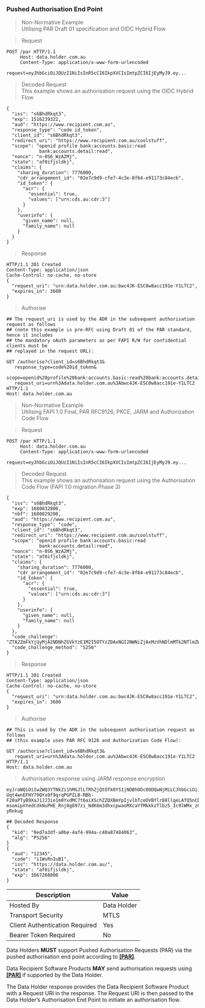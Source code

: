 
### Pushed Authorisation End Point

> Non-Normative Example  
> Utilising PAR Draft 01 specification and OIDC Hybrid Flow


> Request

```
POST /par HTTP/1.1
     Host: data.holder.com.au
     Content-Type: application/x-www-form-urlencoded

request=eyJhbGciOiJQUzI1NiIsInR5cCI6IkpXVCIsImtpZCI6IjEyMyJ9.ey...
```

> Decoded Request  
This example shows an authorisation request using the OIDC Hybrid Flow

```
{
  "iss": "s6BhdRkqt3",
  "exp": 1516239322,
  "aud": "https://www.recipient.com.au",
  "response_type": "code id_token",
  "client_id": "s6BhdRkqt3",
  "redirect_uri": "https://www.recipient.com.au/coolstuff",
  "scope": "openid profile bank:accounts.basic:read
            bank:accounts.detail:read",
  "nonce": "n-0S6_WzA2Mj",
  "state": "af0ifjsldkj",
  "claims": {
    "sharing_duration": 7776000,
    "cdr_arrangement_id": "02e7c9d9-cfe7-4c3e-8f64-e91173c84ecb",
    "id_token": {
      "acr": {
        "essential": true,
        "values": ["urn:cds.au:cdr:3"]
      }
    },
    "userinfo": {
      "given_name": null,
      "family_name": null
    }
  }
}
```

> Response

```
HTTP/1.1 201 Created
Content-Type: application/json
Cache-Control: no-cache, no-store
{
  "request_uri": "urn:data.holder.com.au:bwc4JK-ESC0w8acc191e-Y1LTC2",
  "expires_in": 3600
}
```
> Authorise

```
## The request_uri is used by the ADR in the subsequent authorisation request as follows
## (note this example is pre-RFC using Draft 01 of the PAR standard, hence it includes 
## the mandatory oAuth parameters as per FAPI R/W for confidential clients must be 
## replayed in the request URL):

GET /authorise?client_id=s6BhdRkqt3&
   response_type=code%20id_token&
   scope=openid%20profile%20bank:accounts.basic:read%20bank:accounts.detail:read&
   request_uri=urn%3Adata.holder.com.au%3Abwc4JK-ESC0w8acc191e-Y1LTC2
HTTP/1.1
Host: data.holder.com.au
```


> Non-Normative Example  
> Utilising FAPI 1.0 Final, PAR RFC9126, PKCE, JARM and Authorization Code Flow

> Request

```
POST /par HTTP/1.1
     Host: data.holder.com.au
     Content-Type: application/x-www-form-urlencoded

request=eyJhbGciOiJQUzI1NiIsInR5cCI6IkpXVCIsImtpZCI6IjEyMyJ9.ey...
```

> Decoded Request  
This example shows an authorisation request using the Authorisation Code Flow (FAPI 1.0 migration Phase 3)

```
{
  "iss": "s6BhdRkqt3",
  "exp": 1680832800,
  "nbf": 1680829200,
  "aud": "https://www.recipient.com.au",
  "response_type": "code",
  "client_id": "s6BhdRkqt3",
  "redirect_uri": "https://www.recipient.com.au/coolstuff",
  "scope": "openid profile bank:accounts.basic:read
            bank:accounts.detail:read",
  "nonce": "n-0S6_WzA2Mj",
  "state": "af0ifjsldkj",
  "claims": {
    "sharing_duration": 7776000,
    "cdr_arrangement_id": "02e7c9d9-cfe7-4c3e-8f64-e91173c84ecb",
    "id_token": {
      "acr": {
        "essential": true,
        "values": ["urn:cds.au:cdr:3"]
      }
    },
    "userinfo": {
      "given_name": null,
      "family_name": null
    }
  },
  "code_challenge": "ZTA2ZmFkYjUyMjA2NDNhZGVkYzE1M2I5OTYzZDAxNGI2NWNiZjAxMzVhNDlmMTk2NTlmZWE0OWVhOTQxZjhmZg==",
  "code_challenge_method": "S256"
}
```

> Response

```
HTTP/1.1 201 Created
Content-Type: application/json
Cache-Control: no-cache, no-store
{
  "request_uri": "urn:data.holder.com.au:bwc4JK-ESC0w8acc191e-Y1LTC2",
  "expires_in": 3600
}
```
> Authorise

```
## This is used by the ADR in the subsequent authorisation request as follows
## (this example uses PAR RFC 9126 and Authorization Code Flow):

GET /authorise?client_id=s6BhdRkqt3&
   request_uri=urn%3Adata.holder.com.au%3Abwc4JK-ESC0w8acc191e-Y1LTC2
HTTP/1.1
Host: data.holder.com.au
```

> Authorisation response using JARM response encryption

```
eyJraWQiOiIwZWQ3YTNkZi1hMGJlLTRhZjQtOTk0YS1jNDBhODc0ODQwNjMiLCJhbGciOiJQUzI1NiJ9.eyJhdWQiOiIxMjM0NSIsImNvZGUiOiJpMVdzUm4xdUIxIiwiaXNzIjoiaHR0cHM6Ly9kYXRhLmhvbGRlci5jb20uYXUvIiwic3RhdGUiOiJhZjBpZmpzbGRraiIsImV4cCI6MTY2NzI2ODAwMH0.flBD3bTUHUFiNMbfgt-Uqt4wnEFHY79QYx0f9qrqPGPZLB-RBb-F20aPTyB9XaJ1JJ3ie1m0YxdMC7t6aiXSchZZQXBmYpIjvlbTceOVBYlr88llqeLAfQ5nCDD4p2axqyedpA83OgPF8i_Ngw0oRsCwBTueo6C40wYeI3ZT_n0hucQqGHcSoR1im7IY1rY0x99EZjJI3pxVtGwst6e-msomipnYedCdkNuPHE_Rnj0g897zi_NdK6m3dhxcpwaoMXcaYfMkkkzTlbz5_Ic9lWMx_z01C2wRNjRBArEJsNXW0Q8Vdhk_vtOAmO92Pr3cI8BpTr5KdY2O1iD-yRnkug

## Decoded Response
{
  "kid": "0ed7a3df-a0be-4af4-994a-c40a87484063",
  "alg": "PS256"
}
{
  "aud": "12345",
  "code": "i1WsRn1uB1",
  "iss": "https://data.holder.com.au/",
  "state": "af0ifjsldkj",
  "exp": 1667268000
}
```

| Description | Value   |
|---|---|
| Hosted By  | Data Holder  |
|  Transport Security |  MTLS |
| Client Authentication Required| Yes |
| Bearer Token Required| No |


Data Holders **MUST** support Pushed Authorisation Requests (PAR) via the pushed authorisation end point according to **[[PAR]](#nref-PAR)**.


Data Recipient Software Products **MAY** send authorisation requests using **[[PAR]](#nref-PAR)** if supported by the Data Holder.

The Data Holder response provides the Data Recipient Software Product with a Request URI in the response. The Request URI is then passed to the Data Holder’s Authorisation End Point to initiate an authorisation flow.
